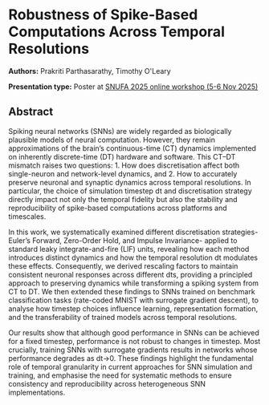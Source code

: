 # Robustness of Spike-Based Computations Across Temporal Resolutions

**Authors:** Prakriti Parthasarathy, Timothy O'Leary
                           


**Presentation type:** Poster at [SNUFA 2025 online workshop (5-6 Nov 2025)](https://snufa.net/2025)

## Abstract

Spiking neural networks (SNNs) are widely regarded as biologically plausible models of neural computation. However, they remain approximations of the brain’s continuous-time (CT) dynamics implemented on inherently discrete-time (DT) hardware and software. This CT–DT mismatch raises two questions: 1. How does discretisation affect both single-neuron and network-level dynamics, and 2. How to accurately preserve neuronal and synaptic dynamics across temporal resolutions. In particular, the choice of simulation timestep dt and discretisation strategy directly impact not only the temporal fidelity but also the stability and reproducibility of spike-based computations across platforms and timescales.

In this work, we systematically examined different discretisation strategies- Euler’s Forward, Zero-Order Hold, and Impulse Invariance- applied to standard leaky integrate-and-fire (LIF) units, revealing how each method introduces distinct dynamics and how the temporal resolution dt modulates these effects. Consequently, we derived rescaling factors to maintain consistent neuronal responses across different dts, providing a principled approach to preserving dynamics while transforming a spiking system from CT to DT. We then extended these findings to SNNs trained on benchmark classification tasks (rate-coded MNIST with surrogate gradient descent), to analyse how timestep choices influence learning, representation formation, and the transferability of trained models across temporal resolutions.

Our results show that although good performance in SNNs can be achieved for a fixed timestep, performance is not robust to changes in timestep. Most crucially, training SNNs with surrogate gradients results in networks whose performance degrades as dt->0. These findings highlight the fundamental role of temporal granularity in current approaches for SNN simulation and training, and emphasise the need for systematic methods to ensure consistency and reproducibility across heterogeneous SNN implementations. 
